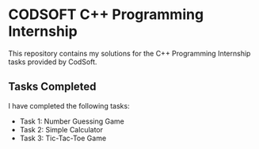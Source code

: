 # CODSOFT C++ Programming Internship

This repository contains my solutions for the C++ Programming Internship tasks provided by CodSoft.

## Tasks Completed

I have completed the following tasks:

* Task 1: Number Guessing Game
* Task 2: Simple Calculator
* Task 3: Tic-Tac-Toe Game
